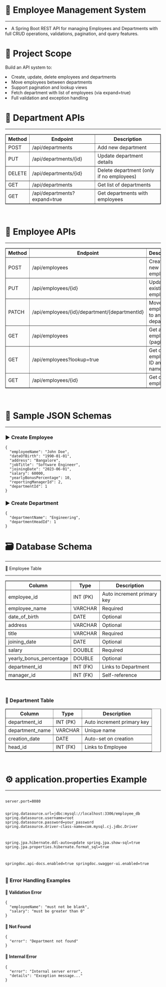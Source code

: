# 🧾 Employee Management System
<hr>
<li>A Spring Boot REST API for managing Employees and Departments with full CRUD operations, validations, pagination, and query features.
<br>

#  📌 Project Scope

Build an API system to:
<br>
<li>Create, update, delete employees and departments
<br>
<li>Move employees between departments
<br>
<li>Support pagination and lookup views
<br>
<li>Fetch department with list of employees (via expand=true)
<br>
<li>Full validation and exception handling
<br>


# 📁 Department APIs
  <hr>

<table border="1" cellspacing="0" cellpadding="5"> <thead> <tr> <th>Method</th> <th>Endpoint</th> <th>Description</th> </tr> </thead> <tbody> <tr> <td>POST</td> <td>/api/departments</td> <td>Add new department</td> </tr> <tr> <td>PUT</td> <td>/api/departments/{id}</td> <td>Update department details</td> </tr> <tr> <td>DELETE</td> <td>/api/departments/{id}</td> <td>Delete department (only if no employees)</td> </tr> <tr> <td>GET</td> <td>/api/departments</td> <td>Get list of departments</td> </tr> <tr> <td>GET</td> <td>/api/departments?expand=true</td> <td>Get departments with employees</td> </tr> </tbody> </table>
 <br>

# 📁 Employee APIs
<hr>

 <table border="1" cellspacing="0" cellpadding="5"> <thead> <tr> <th>Method</th> <th>Endpoint</th> <th>Description</th> </tr> </thead> <tbody> <tr> <td>POST</td> <td>/api/employees</td> <td>Create a new employee</td> </tr> <tr> <td>PUT</td> <td>/api/employees/{id}</td> <td>Update existing employee</td> </tr> <tr> <td>PATCH</td> <td>/api/employees/{id}/department/{departmentId}</td> <td>Move employee to another department</td> </tr> <tr> <td>GET</td> <td>/api/employees</td> <td>Get all employees (paginated)</td> </tr> <tr> <td>GET</td> <td>/api/employees?lookup=true</td> <td>Get only employee ID and names</td> </tr> <tr> <td>GET</td> <td>/api/employees/{id}</td> <td>Get one employee</td> </tr> </tbody> </table>
 <br>
 

# 📄 Sample JSON Schemas
<hr>

<h3>▶ Create Employee</h3>
<pre><code>{
  "employeeName": "John Doe",
  "dateOfBirth": "1990-01-01",
  "address": "Bangalore",
  "jobTitle": "Software Engineer",
  "joiningDate": "2023-06-01",
  "salary": 60000,
  "yearlyBonusPercentage": 10,
  "reportingManagerId": 2,
  "departmentId": 1
}
</code></pre>

<h3>▶ Create Department</h3>
<pre><code>{
  "departmentName": "Engineering",
  "departmentHeadId": 1
}
</code></pre>

# 🗃 Database Schema
  <hr>
🔸 Employee Table
   <br>
<hr> <table border="1" cellspacing="0" cellpadding="5"> <thead> <tr> <th>Column</th> <th>Type</th> <th>Description</th> </tr> </thead> <tbody> <tr> <td>employee_id</td> <td>INT (PK)</td> <td>Auto increment primary key</td> </tr> <tr> <td>employee_name</td> <td>VARCHAR</td> <td>Required</td> </tr> <tr> <td>date_of_birth</td> <td>DATE</td> <td>Optional</td> </tr> <tr> <td>address</td> <td>VARCHAR</td> <td>Optional</td> </tr> <tr> <td>title</td> <td>VARCHAR</td> <td>Required</td> </tr> <tr> <td>joining_date</td> <td>DATE</td> <td>Optional</td> </tr> <tr> <td>salary</td> <td>DOUBLE</td> <td>Required</td> </tr> <tr> <td>yearly_bonus_percentage</td> <td>DOUBLE</td> <td>Optional</td> </tr> <tr> <td>department_id</td> <td>INT (FK)</td> <td>Links to Department</td> </tr> <tr> <td>manager_id</td> <td>INT (FK)</td> <td>Self-reference</td> </tr> </tbody> </table>
  <br>

<h3>🔸 Department Table</h3>
<table border="1" cellspacing="0" cellpadding="5">
  <thead>
    <tr>
      <th>Column</th>
      <th>Type</th>
      <th>Description</th>
    </tr>
  </thead>
  <tbody>
    <tr>
      <td>department_id</td>
      <td>INT (PK)</td>
      <td>Auto increment primary key</td>
    </tr>
    <tr>
      <td>department_name</td>
      <td>VARCHAR</td>
      <td>Unique name</td>
    </tr>
    <tr>
      <td>creation_date</td>
      <td>DATE</td>
      <td>Auto-set on creation</td>
    </tr>
    <tr>
      <td>head_id</td>
      <td>INT (FK)</td>
      <td>Links to Employee</td>
    </tr>
  </tbody>
</table>
<br>

# ⚙️ application.properties Example
<hr>
<pre><code>
server.port=8080

spring.datasource.url=jdbc:mysql://localhost:3306/employee_db
spring.datasource.username=root
spring.datasource.password=your_password
spring.datasource.driver-class-name=com.mysql.cj.jdbc.Driver

spring.jpa.hibernate.ddl-auto=update
spring.jpa.show-sql=true
spring.jpa.properties.hibernate.format_sql=true

springdoc.api-docs.enabled=true
springdoc.swagger-ui.enabled=true
</code></pre>

<h3>🚨 Error Handling Examples</h3>

<h4>🔸 Validation Error</h4>
<pre><code>{
  "employeeName": "must not be blank",
  "salary": "must be greater than 0"
}
</code></pre>

<h4>🔸 Not Found</h4>
<pre><code>{
  "error": "Department not found"
}
</code></pre>

<h4>🔸 Internal Error</h4>
<pre><code>{
  "error": "Internal server error",
  "details": "Exception message..."
}
</code></pre>

